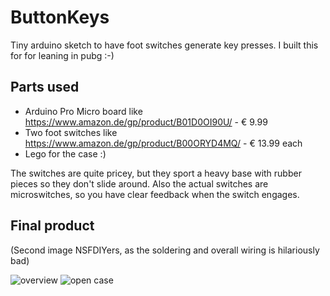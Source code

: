 # ButtonKeys
Tiny arduino sketch to have foot switches generate key presses. I built this for for leaning in pubg :-)

## Parts used
 * Arduino Pro Micro board like https://www.amazon.de/gp/product/B01D0OI90U/ - € 9.99
 * Two foot switches  like https://www.amazon.de/gp/product/B00ORYD4MQ/ - € 13.99 each
 * Lego for the case :)
 
The switches are quite pricey, but they sport a heavy base with rubber pieces so they don't slide around. Also the actual switches are microswitches, so you have clear feedback when the switch engages.

## Final product
(Second image NSFDIYers, as the soldering and overall wiring is hilariously bad)

![overview](https://i.imgur.com/pltB6Se.jpg)
![open case](https://i.imgur.com/De2ME7T.jpg)
